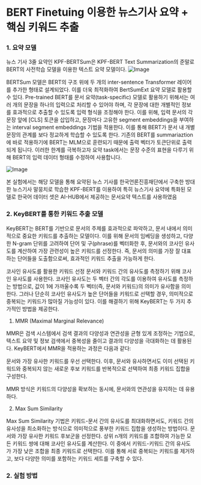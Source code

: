 # BERT Finetuing 이용한 뉴스기사 요약 + 핵심 키워드 추출

### 1. 요약 모델

뉴스 기사 3줄 요약인 KPF-BERTSum은 KPF-BERT Text Summarization의 준말로 BERT의 사전학습 모델을 이용한 텍스트 요약 모델이다.
![Image](https://github.com/user-attachments/assets/6c55ebc3-640b-48da-bb10-3f5e1f49d26c)

BERTSum 모델은 BERT의 구조 위에 두 개의 inter-sentence Transformer 레이어를 추가한 형태로 설계되었다. 이를 더욱 최적화하여 BertSumExt 요약 모델로 활용할 수 있다.
Pre-trained BERT를 문서 요약(task-specific) 모델로 활용하기 위해서는 여러 개의 문장을 하나의 입력으로 처리할 수 있어야 하며, 각 문장에 대한 개별적인 정보를 효과적으로 추출할 수 있도록 입력 형식을 조정해야 한다. 이를 위해, 입력 문서의 각 문장 앞에 [CLS] 토큰을 삽입하고, 문장마다 고유한 segment embeddings을 부여하는 interval segment embeddings 기법을 적용한다. 이를 통해 BERT가 문서 내 개별 문장의 관계를 보다 정교하게 학습할 수 있도록 한다.
기존의 BERT를 summariaztion에 바로 적용하기에 BERT는 MLM으로 훈련되기 때문에 출력 벡터가 토큰단위로 출력되게 됩니다. 이러한 한계를 극복하고자 요약 task에서는 문장 수준의 표현을 다루기 위해 BERT의 입력 데이터 형태를 수정하여 사용합니다.

![Image](https://github.com/user-attachments/assets/4f74c418-f430-4b95-ba18-eb90b408c5d0)

본 실험에서는 해당 모델을 통해 요약된 뉴스 기사를 한국언론진흥재단에서 구축한 방대한 뉴스기사 말뭉치로 학습한 KPF-BERT를 이용하여 특히 뉴스기사 요약에 특화된 모델로 한국어 데이터 셋은 AI-HUB에서 제공하는 문서요약 텍스트를 사용하였음

### 2. KeyBERT를 통한 키워드 추출 모델

KeyBERT는 BERT를 기반으로 문서의 주제를 효과적으로 파악하고, 문서 내에서 의미적으로 중요한 키워드를 추출하는 모델이다. 
이를 위해 문서의 임베딩을 생성하고, 다양한 N-gram 단위를 고려하여 단어 및 구(phrase)를 벡터화한 후, 문서와의 코사인 유사도를 계산하여 가장 관련성이 높은 키워드를 선정한다. 
즉, 문서의 의미를 가장 잘 대표하는 단어들을 도출함으로써, 효과적인 키워드 추출을 가능하게 한다.

코사인 유사도를 활용한 키워드 선정
문서와 키워드 간의 유사도를 측정하기 위해 코사인 유사도를 사용한다. 코사인 유사도는 두 벡터 간의 각도를 이용하여 유사도를 측정하는 방법으로, 값이 1에 가까울수록 두 벡터(즉, 문서와 키워드)의 의미가 유사함을 의미한다.
그러나 단순히 코사인 유사도가 높은 단어들을 키워드로 선택할 경우, 의미적으로 중복되는 키워드가 많아질 가능성이 있다. 이를 해결하기 위해 KeyBERT는 두 가지 추가적인 방법을 제공한다.

1. MMR (Maximal Marginal Relevance)

MMR은 검색 시스템에서 검색 결과의 다양성과 연관성을 균형 있게 조정하는 기법으로, 텍스트 요약 및 정보 검색에서 중복성을 줄이고 결과의 다양성을 극대화하는 데 활용된다.
KeyBERT에서 MMR을 적용하는 과정은 다음과 같다:

문서와 가장 유사한 키워드를 우선 선택한다.
이후, 문서와 유사하면서도 이미 선택된 키워드와 중복되지 않는 새로운 후보 키워드를 반복적으로 선택하여 최종 키워드 집합을 구성한다.

MMR 방식은 키워드의 다양성을 확보하는 동시에, 문서와의 연관성을 유지하는 데 유용하다.

2. Max Sum Similarity

Max Sum Similarity 기법은 키워드-문서 간의 유사도를 최대화하면서도, 키워드 간의 유사성을 최소화하는 방식으로 의미적으로 풍부한 키워드 집합을 생성하는 방법이다.
문서와 가장 유사한 키워드 후보군을 선정한다.
상위 n개의 키워드를 조합하여 가능한 모든 키워드 쌍에 대해 코사인 유사도를 계산한다.
이 중에서 키워드-키워드 간의 유사도가 가장 낮은 조합을 최종 키워드로 선택한다.
이를 통해 서로 중복되는 키워드를 제거하고, 보다 다양한 의미를 포함하는 키워드 세트를 구축할 수 있다.

### 2. 실험 방법
